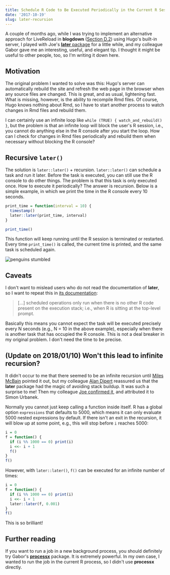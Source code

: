```yaml
---
title: Schedule R Code to Be Executed Periodically in the Current R Session
date: '2017-10-19'
slug: later-recursion
---
```


A couple of months ago, while I was trying to implement an alternative approach for LiveReload in **blogdown** ([Section D.2](https://bookdown.org/yihui/blogdown/livereload.html)) using Hugo's built-in server, I played with Joe's [**later** package](https://github.com/r-lib/later) for a little while, and my colleague Gabor gave me an interesting, useful, and elegant tip. I thought it might be useful to other people, too, so I'm writing it down here.

## Motivation

The original problem I wanted to solve was this: Hugo's server can automatically rebuild the site and refresh the web page in the browser when any source files are changed. This is great, and as usual, lightening fast. What is missing, however, is the ability to recompile Rmd files. Of course, Hugo knows nothing about Rmd, so I have to start another process to watch changes in Rmd files and rebuild them.

I can certainly use an infinite loop like `while (TRUE) { watch_and_rebuild() }`, but the problem is that an infinite loop will block the user's R session, i.e., you cannot do anything else in the R console after you start the loop. How can I check for changes in Rmd files periodically and rebuild them when necessary without blocking the R console?

## Recursive `later()`

The solution is `later::later()` + recursion. `later::later()` can schedule a task and run it later. Before the task is executed, you can still use the R console to do other things. The problem is that this task is only executed once. How to execute it periodically? The answer is recursion. Below is a simple example, in which we print the time in the R console every 10 seconds.

```r
print_time = function(interval = 10) {
  timestamp()
  later::later(print_time, interval)
}

print_time()
```

This function will keep running until the R session is terminated or restarted. Every time `print_time()` is called, the current time is printed, and the same task is scheduled again.

![penguins stumbled](https://slides.yihui.org/gif/penguin-stumble.gif)

## Caveats

I don't want to mislead users who do not read the documentation of **later**, so I want to repeat this in [its documentation](https://github.com/r-lib/later):

> [...] scheduled operations only run when there is no other R code present on the execution stack; i.e., when R is sitting at the top-level prompt.

Basically this means you cannot expect the task will be executed precisely every N seconds (e.g., N = 10 in the above example), especially when there is another task that has occupied the R console. This is not a deal breaker in my original problem. I don't need the time to be precise.

## (Update on 2018/01/10) Won't this lead to infinite recursion?

It didn't occur to me that there seemed to be an infinite recursion until [Miles McBain](https://tw.com/MilesMcBain/status/950854460628123648) pointed it out, but my colleague [Alan Dipert](https://tw.com/alandipert/status/950991363771850752) reassured us that the **later** package had the magic of avoiding stack buildup. It was such a surprise to me! Then my colleague [Joe confirmed it](https://tw.com/jcheng/status/951108928993046528), and attributed it to Simon Urbanek.

Normally you cannot just keep calling a function inside itself. R has a global option `expressions` that defaults to 5000, which means it can only evaluate 5000 nested expressions by default. If there isn't an exit in the recursion, it will blow up at some point, e.g., this will stop before `i` reaches 5000:

```r
i = 0
f = function() {
  if (i %% 1000 == 0) print(i)
  i <<- i + 1
  f()
}
f()
```

However, with `later::later()`, `f()` can be executed for an infinite number of times:

```r
i = 0
f = function() {
  if (i %% 1000 == 0) print(i)
  i <<- i + 1
  later::later(f, 0.001)
}
f()
```

This is so brilliant!

## Further reading

If you want to run a job in a new background process, you should definitely try Gabor's [**processx**](https://github.com/r-lib/processx) package. It is extremely powerful. In my own case, I wanted to run the job in the current R process, so I didn't use **processx** directly.
